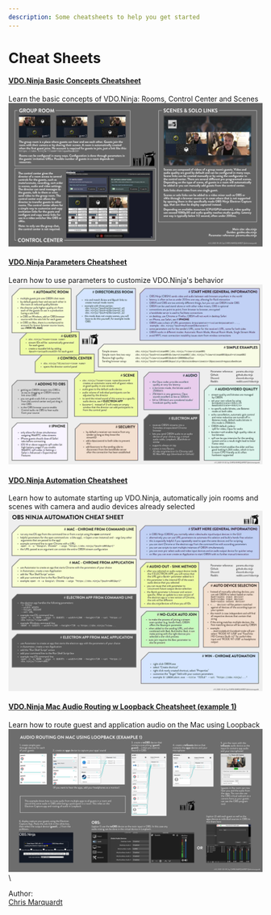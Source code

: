 ```yaml
---
description: Some cheatsheets to help you get started
---
```


# Cheat Sheets

#### [VDO.Ninja Basic Concepts Cheatsheet](https://github.com/steveseguin/vdo.ninja/blob/quickstart/basicconcepts/cheatsheet\_obsn\_basic\_concepts.md)

Learn the basic concepts of VDO.Ninja: Rooms, Control Center and Scenes![](<../.gitbook/assets/image (110) (1).png>)

#### [VDO.Ninja Parameters Cheatsheet](https://github.com/steveseguin/vdo.ninja/blob/quickstart/cheatsheet/cheatsheet\_obsn\_parameters.md)

Learn how to use parameters to customize VDO.Ninja's behavior\
![](<../.gitbook/assets/image (91).png>)

#### [VDO.Ninja Automation Cheatsheet](https://github.com/steveseguin/vdo.ninja/blob/quickstart/automation/cheatsheet\_obsn\_automation.md)

Learn how to automate starting up VDO.Ninja, automatically join rooms and scenes with camera and audio devices already selected\
![](<../.gitbook/assets/image (92).png>)

#### [VDO.Ninja Mac Audio Routing w Loopback Cheatsheet (example 1)](https://github.com/steveseguin/vdo.ninja/blob/quickstart/loopbackrouting1/cheatsheet\_obsn\_loopback\_routing1.md)

Learn how to route guest and application audio on the Mac using Loopback\
![](<../.gitbook/assets/image (98).png>)\


Author:\
[Chris Marquardt](https://chrismarquardt.com/)
